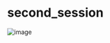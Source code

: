 # second_session

![image](https://user-images.githubusercontent.com/90425906/153518838-8243bfd8-565a-4035-8639-ccffd10f2716.png)
